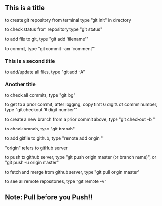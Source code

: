 ## This is a title

to create git repository from terminal type "git init" in directory

to check status from repository type "git status"

to add file to git, type "git add 'filename'"

to commit, type "git commit -am 'comment'"

### This is a second title

to add/update all files, type "git add -A"

### Another title

to check all commits, type "git log"

to get to a prior commit, after logging, copy first 6 digits of commit number, type "git checkout '6 digit number'"

to create a new branch from a prior commit above, type "git checkout -b <new-branch-name>"

to check branch, type "git branch"

to add gitfile to github, type "remote add origin <SSH>"

"origin" refers to gitHub server

to push to github server, type "git push origin master (or branch name)", or "git push -u origin master"

to fetch and merge from github server, type "git pull origin master"

to see all remote repositories, type "git remote -v"

## Note: Pull before you Push!!
